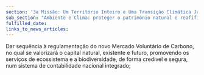 ```yaml
---
section: '3a Missão: Um Território Inteiro e Uma Transição Climática Justa'
sub_section: "Ambiente e Clima: proteger o património natural e reafifirmar a liderança na redução de emissões"
fulfilled_date:
links_to_news_articles:
---
```


Dar sequência à regulamentação do novo Mercado Voluntário de Carbono, no qual se valorizará o capital natural, existente e futuro, promovendo os serviços de ecossistema e a biodiversidade, de forma credível e segura, num sistema de contabilidade nacional integrado;